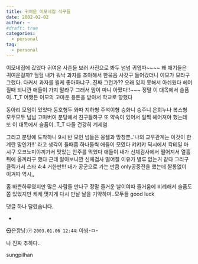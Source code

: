 ```yaml
---
title: 귀여운 이모네집 식구들
date: 2002-02-02
author: ~
#draft: true
categories:
  - personal
tag:
  - personal
---
```




이모네집에 갔었다
귀여운 사촌들 보러 
사진으로 봐두 넘넘 귀엽따~~~~
왜 애기들은 귀여운걸까? 헐헐
내가 워낙 과자를 조아해서 한묶음 사갖구 들어갔더니
이모가 모라구 그랬다. 다커서 과자를 욀케 좋아하냐구..진짜 그런가??
오래 있지 못해서 아쉬웠다
헤어질때 되니깐 애들이 가지 말라구 그래서
맘이 마니 아팠다!!~~~
정말 이 대목에서 슬픔이..T_T
어쨌든 이모의 고마운 용돈을 받아서 학교로 향했다

동아리 모임이 있었다
동호형두 와따 지하형 주석이형 승화니 승주니 은희누나 복스형
모두모두 넘넘 고마버여
분당에서 친구들하구 또 약속이 있어서
일찍 헤어져야 했는데 
또 이 대목에서 슬픔이..T_T
다들 건강히 계세염


그리고 분당에 도착하니 9시 반
모인 넘들은 몽쉘과 망창뿐..'나의 교우관계는 이것이 한계란 말인가!!'
라고 생각이 들때쯤 하나둘씩 애들이 모였다 캬캬캬
딕시에서 칵테일 마시구 오코노미야끼가서 맛있는 안주를 먹었다
애들이 내가 신체검사에서 떨어져서 열흘뒤에 올꺼라구 했다
근데 알아보니깐 신체검사 떨어질 이유가 별루 없는거 같다
그리구 클릭가서 스타 4:4 거한판!!!
내가 공군으로 가는 만큼 only공중전을 했는데
짤롱없이 이겨따 역시,,

좀 바쁜하루였지만 많은 사람들 만나구 정말 즐거운 날이여따
즐거움에 비례해서 슬픔도 쫌 있었지만 케케 
멋지게 다시 만날 날을 기약하며..모두들 good luck


 댓글 하나 달렸습니다.

- 
 ㉿은깡냥ːⓥ `2003.01.06 12:44`: 
아씽-ㅁ-

나 진짜 추하다..








sungpilhan
         


